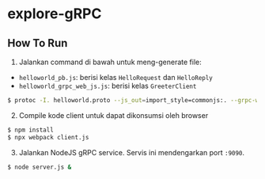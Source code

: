 # explore-gRPC

## How To Run
1. Jalankan command di bawah untuk meng-generate file:
- `helloworld_pb.js`: berisi kelas `HelloRequest` dan `HelloReply`
- `helloworld_grpc_web_js.js`: berisi kelas `GreeterClient`

```sh
$ protoc -I. helloworld.proto --js_out=import_style=commonjs:. --grpc-web_out=import_style=commonjs,mode=grpcwebtext:.
```

2. Compile kode client untuk dapat dikonsumsi oleh browser
```sh
$ npm install
$ npx webpack client.js
```

3. Jalankan NodeJS gRPC service. Servis ini mendengarkan port `:9090`.
```sh
$ node server.js &
```